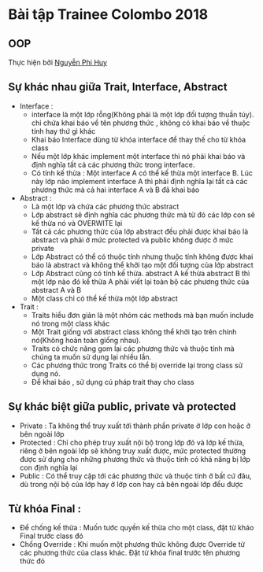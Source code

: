 # Bài tập Trainee Colombo 2018
## OOP
Thực hiện bởi [Nguyễn Phi Huy](https://github.com/huynhan147)

## Sự khác nhau giữa Trait, Interface, Abstract
* Interface : 
  - interface là một lớp rỗng(Không phải là một lớp đối tượng thuần túy). chỉ chứa khai báo về tên phương thức , không có khai báo về thuộc tính hay thứ gì khác
  - Khai báo Interface dùng từ khóa interface để thay thế cho từ khóa class
  - Nếu một lớp khác implement một interface thì nó phải khai báo và định nghĩa tất cả các phương thức trong interface.
  - Có tính kế thừa : Một interface A có thể kế thừa một interface B. Lúc này lớp nào implement interface A thì phải định nghĩa lại tất cả các phương thức mà cả hai interface A và B đã khai báo
* Abstract : 
  - Là một lớp và chứa các phương thức abstract
  - Lớp abstract sẽ định nghĩa các phương thức mà từ đó các lớp con sẽ kế thừa nó và OVERWITE lại
  - Tất cả các phương thức của lớp abstract đều phải được khai báo là abstract và phải ở mức protected và public không được ở mức private
  - Lớp Abstract có thể có thuộc tính nhưng thuộc tính không được khai báo là abstract và không thể khởi tạo một đối tượng của lớp abstract
  - Lớp Abstract cũng có tính kế thừa. abstract A kế thừa abstract B thì một lớp nào đó kế thừa A phải viết lại toàn bộ các phương thức của  abstract A và B
  - Một class chỉ có thể kế thừa một lớp abstract
* Trait : 
  - Traits hiểu đơn giản là một nhóm các methods mà bạn muốn include nó trong một class khác
  -  Một Trait giống với abstract class không thể khởi tạo trên chính nó(Không hoàn toàn giống nhau).
  - Traits có chức năng gom lại các phương thức và thuộc tính mà chúng ta muốn sử dụng lại nhiều lần.
  - Các phương thức trong Traits có thể bị override lại trong class sử dụng nó.
  - Để khai báo , sử dụng cú pháp trait thay cho class
## Sự khác biệt giữa public, private và protected
  - Private : Ta không thể truy xuất tới thành phần private ở lớp con hoặc ở bên ngoài lớp
  - Protected : Chỉ cho phép truy xuất nội bộ trong lớp đó và lớp kế thừa, riêng ở bên ngoài lớp sẽ không truy xuất được, mức protected thường được sử dụng cho những phương thức và thuộc tính có khả năng bị lớp con định nghĩa lại
  - Public : Có thể truy cập tới các phương thức và thuộc tính ở bất cứ đâu, dù trong nội bộ của lớp hay ở lớp con hay cả bên ngoài lớp đều được
## Từ khóa Final : 
  - Để chống kế thừa : Muốn tước quyền kế thừa cho một class, đặt từ kháo Final trước class đó 
  - Chống Override : Khi muốn một phương thức không được Override từ các phương thức của class khác. Đặt từ khóa final trước tên phương thức đó
